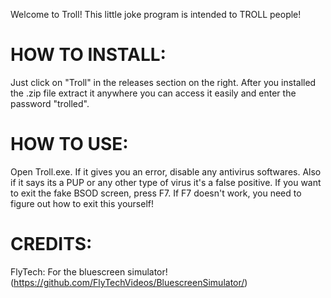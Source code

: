 Welcome to Troll! This little joke program is intended to TROLL people! 

# HOW TO INSTALL:

Just click on "Troll" in the releases section on the right.
After you installed the .zip file extract it anywhere you can access it easily and enter the password "trolled".

# HOW TO USE:

Open Troll.exe. If it gives you an error, disable any antivirus softwares. Also if it says its a PUP or any other type of virus it's a false positive.
If you want to exit the fake BSOD screen, press F7. If F7 doesn't work, you need to figure out how to exit this yourself!

# CREDITS:

FlyTech: For the bluescreen simulator! (https://github.com/FlyTechVideos/BluescreenSimulator/)
